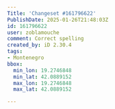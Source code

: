 ```yaml
---
Title: 'Changeset #161796622'
PublishDate: 2025-01-26T21:48:03Z
id: 161796622
user: zoblamouche
comment: Correct spelling
created_by: iD 2.30.4
tags:
- Montenegro
bbox:
  min_lon: 19.2746848
  min_lat: 42.0889152
  max_lon: 19.2746848
  max_lat: 42.0889152

---
```

